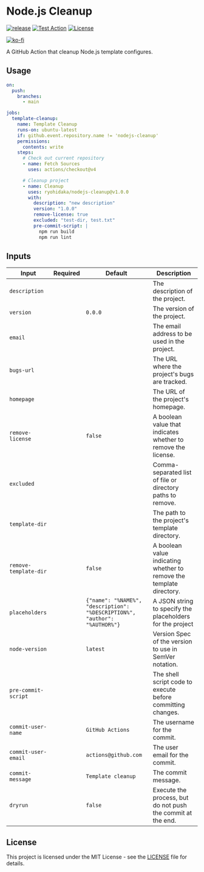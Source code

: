 # Node.js Cleanup

[![release](https://badgen.net/github/release/ryohidaka/nodejs-cleanup)](https://github.com/ryohidaka/nodejs-cleanup/releases/)
[![Test Action](https://github.com/ryohidaka/nodejs-cleanup/actions/workflows/main.yml/badge.svg)](https://github.com/ryohidaka/nodejs-cleanup/actions/workflows/main.yml)
[![License](https://img.shields.io/badge/license-MIT-blue.svg)](https://opensource.org/licenses/MIT)

[![ko-fi](https://ko-fi.com/img/githubbutton_sm.svg)](https://ko-fi.com/B0B6TVH92)

A GitHub Action that cleanup Node.js template configures.

## Usage

```yml
on:
  push:
    branches:
      - main

jobs:
  template-cleanup:
    name: Template Cleanup
    runs-on: ubuntu-latest
    if: github.event.repository.name != 'nodejs-cleanup'
    permissions:
      contents: write
    steps:
      # Check out current repository
      - name: Fetch Sources
        uses: actions/checkout@v4

      # Cleanup project
      - name: Cleanup
        uses: ryohidaka/nodejs-cleanup@v1.0.0
        with:
          description: "new description"
          version: "1.0.0"
          remove-license: true
          excluded: "test-dir, test.txt"
          pre-commit-script: |
            npm run build
            npm run lint
```

## Inputs

| Input                 | Required | Default                                                                    | Description                                                          |
| --------------------- | -------- | -------------------------------------------------------------------------- | -------------------------------------------------------------------- |
| `description`         |          |                                                                            | The description of the project.                                      |
| `version`             |          | `0.0.0`                                                                    | The version of the project.                                          |
| `email`               |          |                                                                            | The email address to be used in the project.                         |
| `bugs-url`            |          |                                                                            | The URL where the project's bugs are tracked.                        |
| `homepage`            |          |                                                                            | The URL of the project's homepage.                                   |
| `remove-license`      |          | `false`                                                                    | A boolean value that indicates whether to remove the license.        |
| `excluded`            |          |                                                                            | Comma-separated list of file or directory paths to remove.           |
| `template-dir`        |          |                                                                            | The path to the project's template directory.                        |
| `remove-template-dir` |          | `false`                                                                    | A boolean value indicating whether to remove the template directory. |
| `placeholders`        |          | `{"name": "%NAME%", "description": "%DESCRIPTION%", "author": "%AUTHOR%"}` | A JSON string to specify the placeholders for the project            |
| `node-version`        |          | `latest`                                                                   | Version Spec of the version to use in SemVer notation.               |
| `pre-commit-script`   |          |                                                                            | The shell script code to execute before committing changes.          |
| `commit-user-name`    |          | `GitHub Actions`                                                           | The username for the commit.                                         |
| `commit-user-email`   |          | `actions@github.com`                                                       | The user email for the commit.                                       |
| `commit-message`      |          | `Template cleanup`                                                         | The commit message.                                                  |
| `dryrun`              |          | `false`                                                                    | Execute the process, but do not push the commit at the end.          |

## License

This project is licensed under the MIT License - see the [LICENSE](LICENSE) file for details.
